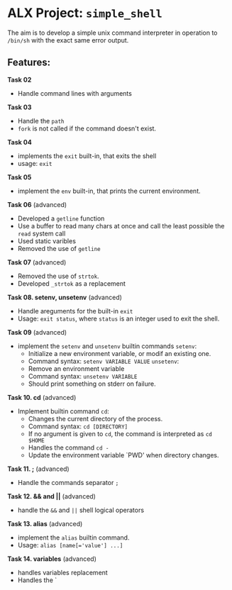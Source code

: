 # ALX Project: `simple_shell`

The aim is to develop a simple unix command interpreter in operation to `/bin/sh` with the exact same error output. 

## Features:

**Task 02**
- Handle command lines with arguments

**Task 03**
- Handle the `path`
- `fork` is not called if the command doesn't exist.

**Task 04**
- implements the `exit` built-in, that exits the shell
- usage: `exit`

**Task 05** 
- implement the `env` built-in, that prints the current environment.

**Task 06** (advanced)
- Developed a `getline` function
- Use a buffer to read many chars at once and call the least possible the `read` system call
- Used static varibles
- Removed the use of `getline`

**Task 07** (advanced)
- Removed the use of `strtok`.
- Developed `_strtok` as a replacement

**Task 08. setenv, unsetenv** (advanced)
- Handle areguments for the built-in `exit`
- Usage: `exit status`, where `status` is an integer used to exit the shell.

**Task 09** (advanced)
- implement the `setenv` and `unsetenv` builtin commands
`setenv`:
	- Initialize a new environment variable, or modif an existing one.
	- Command syntax: `setenv VARIABLE VALUE`
`unsetenv`:
	- Remove an environment variable
	- Command syntax: `unsetenv VARIABLE`
	- Should print something on stderr on failure.

**Task 10. cd** (advanced)
- Implement builtin command `cd`:
	- Changes the current directory of the process.
	- Command syntax: `cd [DIRECTORY]`
	- If no argument is given to `cd`, the command is interpreted as `cd $HOME`
	- Handles the command `cd -`
	- Update the environment variable `PWD' when directory changes.

**Task 11. ;** (advanced)
- Handle the commands separator `;`

**Task 12. && and ||** (advanced)
- handle the `&&` and `||` shell logical operators

**Task 13. alias** (advanced)
- implement the `alias` builtin command.
- Usage: `alias [name[='value'] ...]`

**Task 14. variables** (advanced)
- handles variables replacement
- Handles the `


